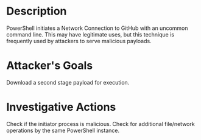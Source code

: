 # Description
PowerShell initiates a Network Connection to GitHub with an uncommon command line. This may have legitimate uses, but this technique is frequently used by attackers to serve malicious payloads.
# Attacker's Goals
Download a second stage payload for execution.
# Investigative Actions
Check if the initiator process is malicious.
Check for additional file/network operations by the same PowerShell instance.
